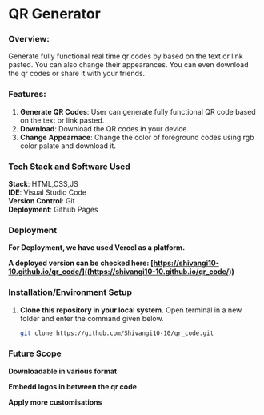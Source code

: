 # QR Generator


### Overview:
Generate fully functional real time qr codes by based on the text or link pasted. You can also change their appearances. You can even download the qr codes or share it with your friends.


### Features:

1. **Generate QR Codes**: User can generate fully functional QR code based on the text or link pasted.
2. **Download**: Download the QR codes in your device.
3. **Change Appearnace**: Change the color of foreground codes using rgb color palate and download it.

   
### Tech Stack and Software Used

**Stack**: HTML,CSS,JS <br>
**IDE**: Visual Studio Code  
**Version Control**: Git  
**Deployment**: Github Pages 

### Deployment

**For Deployment, we have used Vercel as a platform.**

**A deployed version can be checked here: [https://shivangi10-10.github.io/qr_code/]((https://shivangi10-10.github.io/qr_code/))**

### Installation/Environment Setup

1. **Clone this repository in your local system.**
   Open terminal in a new folder and enter the command given below.
   ```sh
   git clone https://github.com/Shivangi10-10/qr_code.git
   ```


### Future Scope

**Downloadable in various format**  

**Embedd logos in between the qr code**  

**Apply more customisations**  





